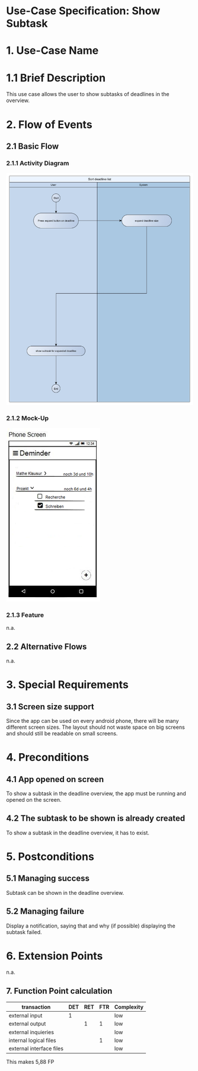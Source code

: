 # Use-Case Specification: Show Subtask

# 1. Use-Case Name

# 1.1 Brief Description

This use case allows the user to show subtasks of deadlines in the overview.

# 2. Flow of Events

## 2.1 Basic Flow

### 2.1.1 Activity Diagram

![Flow-Diagram](./flowDiagram.jpg)

### 2.1.2 Mock-Up

![Mockup-Diagram](./mockup.jpg)

### 2.1.3 Feature

n.a.

## 2.2 Alternative Flows

n.a.

# 3. Special Requirements

## 3.1 Screen size support

Since the app can be used on every android phone, there will be many different screen sizes. The layout should not waste space on big screens and should still be readable on small screens.

# 4. Preconditions

## 4.1 App opened on screen

To show a subtask in the deadline overview, the app must be running and opened on the screen. 

## 4.2 The subtask to be shown is already created

To show a subtask in the deadline overview, it has to exist. 

# 5. Postconditions

## 5.1 Managing success
Subtask can be shown in the deadline overview. 

## 5.2 Managing failure

Display a notification, saying that and why (if possible) displaying the subtask failed.

# 6. Extension Points

n.a.

## 7. Function Point calculation
|transaction|DET|RET|FTR|Complexity|
|---|---|---|---|---|
|external input|1|||low|
|external output||1|1|low|
|external inquieries||||low|
|internal logical files|||1|low|
|external interface files||||low|

This makes 5,88 FP